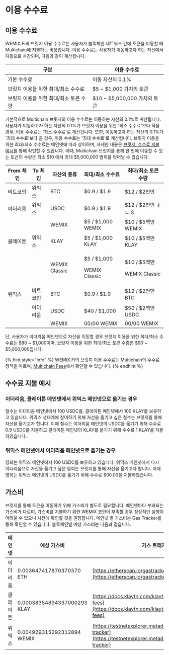 # 이용 수수료

## 이용 수수료

WEMIX.Fi의 브릿지 이용 수수료는 사용자가 블록체인 네트워크 간에 토큰을 이동할 때 Multichain에 지불하는 비용입니다. 이용 수수료는 사용자가 이동하고자 하는 자산에서 자동으로 차감되며, 다음과 같이 계산됩니다.

| 구분                     | 이용 수수료                   |
| ---------------------- | ------------------------ |
| 기본 수수료                 | 이동 자산의 0.1%              |
| 브릿지 이용을 위한 최대/최소 수수료   | $5 \~ $1,000 가치의 토큰      |
| 브릿지 이용을 위한 최대/최소 토큰 수량 | $10 \~ $5,000,000 가치의 토큰 |

기본적으로 Multichain 브릿지의 이용 수수료는 이동하는 자산의 0.1%로 계산됩니다. 사용자가 이동하고자 하는 자산의 0.1%가 브릿지 이용을 위한 '최소 수수료'보다 작을 경우, 이용 수수료는 '최소 수수료'로 계산됩니다. 또한, 이동하고자 하는 자산의 0.1%가 '최대 수수료'보다 클 경우, 이용 수수료는 '최대 수수료'로 계산됩니다. 브릿지 이용을 위한 최대/최소 수수료는 메인넷에 따라 상이하며, 자세한 내용은 [브릿지: 수수료 지불 예시](undefined-1.md#undefined)를 통해 확인할 수 있습니다. 이때, Multichain 브릿지를 통해 한 번에 이동할 수 있는 토큰의 수량은 최소 $10 에서 최대 $5,000,000 범위를 벗어날 수 없습니다.

| From 체인 | To 체인 | 자산의 종류        | 최대/최소 수수료                              | 최대/최소 토큰 수량                           |
| ------- | ----- | ------------- | -------------------------------------- | ------------------------------------- |
| 비트코인    | 위믹스   | BTC           | $0.9 / $1.9                            | $12 / $2천만                            |
| 이더리움    | 위믹스   | USDC          | $0.9 / $1.9                            | $12 / $2천만 ㅕㄴ      S                  |
|         |       | WEMIX         | $5 / $1,000 WEMIX                      | $10 / $5백만 WEMIX                      |
| 클레이튼    | 위믹스   | KLAY          | $5 / $1,000 KLAY                       | $10 / $5백만 KLAY                       |
|         |       | WEMIX Classic | <p>$5 / $1,000</p><p>WEMIX Classic</p> | <p>$10 / $5백만</p><p>WEMIX Classic</p> |
| 위믹스     | 비트코인  | BTC           | $0.9 / $1.9                            | $12 / $2천만 BTC                        |
|         | 이더리움  | USDC          | $40 / $1,000                           | $50 / $2백만 USDC                       |
|         |       | WEMIX         | 00/00 WEMIX                            | 00/00 WEMIX                           |

단, 사용자가 이더리움 메인넷으로 자산을 이동할 경우 브릿지 이용을 위한 최대/최소 수수료는 $80 \~ $1,000이며, 브릿지 이용을 위한 최대/최소 토큰 수량은 $90 \~ $5,000,000입니다.

{% hint style="info" %}
WEMIX.Fi의 브릿지 이용 수수료는 Multichain의 수수료 정책을 따르며, [Multichain Fees](https://docs.multichain.org/getting-started/fees)에서 확인할 수 있습니다.
{% endhint %}

## 수수료 지불 예시

### **이더리움, 클레이튼 메인넷에서 위믹스 메인넷으로 옮기는 경우**

철수는 이더리움 메인넷에서 100 USDC를, 클레이튼 메인넷에서 100 KLAY를 보유하고 있습니다. 위믹스 생태계에 참여하기 위해 자산을 옮기고 싶은 철수는 브릿지를 통해 자산을 옮기고자 합니다. 이때 철수는 이더리움 메인넷의 USDC를 옮기기 위해 수수료 0.9 USDC를 지불하고 클레이튼 메인넷의 KLAY를 옮기기 위해 수수료 1 KLAY를 지불하였습니다.

### **위믹스 메인넷에서 이더리움 메인넷으로 옮기는 경우**

영희는 위믹스 메인넷에서 100 USDC를 보유하고 있습니다. 위믹스 메인넷에서 다시 이더리움으로 자산을 옮기고 싶은 영희는 브릿지를 통해 자산을 옮기고자 합니다. 이때 영희는 위믹스 메인넷의 USDC를 옮기기 위해 수수료 $00.00을 지불하였습니다.

## 가스비

브릿지를 통해 토큰을 이동하기 위해 가스비가 별도로 필요합니다. 메인넷마다 부과되는 가스비가 다르며, 가스비를 지불하기 위한 WEMIX 코인이 부족할 경우 정상적인 실행이 어려울 수 있으니 사전에 확인할 것을 권장합니다. 메인넷 별 가스비는 Gas Tracker를 통해 확인할 수 있습니다. 블록체인별 예상 가스비는 다음과 같습니다.

| 메인넷  | 예상 가스비                      | 가스 트래커                                                                                                           |
| ---- | --------------------------- | ---------------------------------------------------------------------------------------------------------------- |
| 이더리움 | 0.003647417870370370 ETH    | [https://etherscan.io/gastracker](https://etherscan.io/gastracker)                                               |
| 클레이튼 | 0.00038354894337000293 KLAY | [https://docs.klaytn.com/klaytn/design/transaction-fees](https://docs.klaytn.com/klaytn/design/transaction-fees) |
| 위믹스  | 0.004929315292312894 WEMIX  | [https://testnetexplorer.metadium.com/gas-tracker](https://testnetexplorer.metadium.com/gas-tracker)             |

